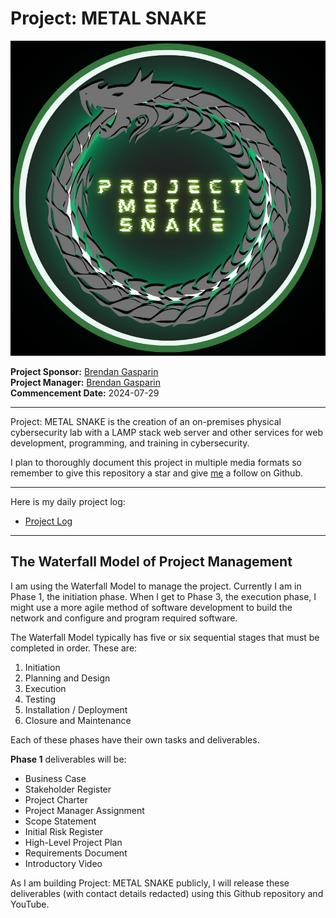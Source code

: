 # Project: METAL SNAKE  

<img src="./images/Project-METAL-SNAKE-logo-transparent-background.png" alt="Project METAL SNAKE logo" />

**Project Sponsor:** [Brendan Gasparin](https://linktr.ee/brendangasparin)  
**Project Manager:** [Brendan Gasparin](https://linktr.ee/brendangasparin)  
**Commencement Date:** 2024-07-29  

---

Project: METAL SNAKE is the creation of an on-premises physical cybersecurity lab with a LAMP stack web server and other services for web development, programming, and training in cybersecurity.  

I plan to thoroughly document this project in multiple media formats so remember to give this repository a star and give [me](https://github.com/brendangasparin) a follow on Github.    

---

Here is my daily project log:
- [Project Log](./project-log/log.md)  

---

## The Waterfall Model of Project Management

I am using the Waterfall Model to manage the project. Currently I am in Phase 1, the initiation phase. When I get to Phase 3, the execution phase, I might use a more agile method of software development to build the network and configure and program required software.  

The Waterfall Model typically has five or six sequential stages that must be completed in order. These are:  

1. Initiation  
2. Planning and Design  
3. Execution  
4. Testing  
5. Installation / Deployment  
6. Closure and Maintenance  

Each of these phases have their own tasks and deliverables.  

**Phase 1** deliverables will be: 
- Business Case  
- Stakeholder Register  
- Project Charter  
- Project Manager Assignment  
- Scope Statement  
- Initial Risk Register  
- High-Level Project Plan  
- Requirements Document  
- Introductory Video  

As I am building Project: METAL SNAKE publicly, I will release these deliverables (with contact details redacted) using this Github repository and YouTube.  